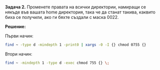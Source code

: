 **Задача 2.** Променете правата на всички директории, намиращи се някъде във вашата home директория, така че да станат такива, каквито биха се получили, ако ги бяхте създали с маска 0022.

**Решение:**

Първи начин:

```sh
find ~ -type d -mindepth 1 -print0 | xargs -0 -I {} chmod 0755 {}
```

Втори начин:

```sh
find ~ -mindepth 1 -type d -exec chmod 755 {} \;
```
